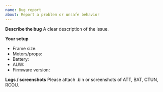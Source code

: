 ```yaml
---
name: Bug report
about: Report a problem or unsafe behavior
---
```


**Describe the bug**
A clear description of the issue.

**Your setup**
- Frame size:
- Motors/props:
- Battery:
- AUW:
- Firmware version:

**Logs / screenshots**
Please attach .bin or screenshots of ATT, BAT, CTUN, RCOU.
